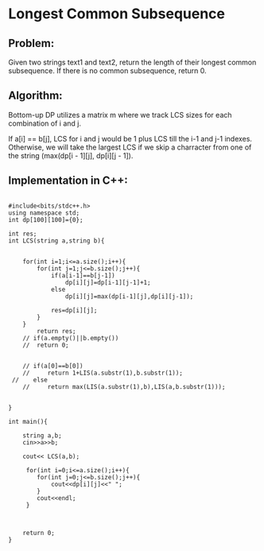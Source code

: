 <h1>Longest Common Subsequence</h1>

<h2>Problem: </h2>
Given two strings text1 and text2, return the length of their longest common subsequence. If there is no common subsequence, return 0.

<h2>Algorithm: </h2>
Bottom-up DP utilizes a matrix m where we track LCS sizes for each combination of i and j.

If a[i] == b[j], LCS for i and j would be 1 plus LCS till the i-1 and j-1 indexes.
Otherwise, we will take the largest LCS if we skip a charracter from one of the string (max(dp[i - 1][j], dp[i][j - 1]).

<h2>Implementation in C++: </h2>

```

#include<bits/stdc++.h>
using namespace std;
int dp[100][100]={0};

int res;
int LCS(string a,string b){


	for(int i=1;i<=a.size();i++){
		for(int j=1;j<=b.size();j++){
			if(a[i-1]==b[j-1])
				dp[i][j]=dp[i-1][j-1]+1;
			else
				dp[i][j]=max(dp[i-1][j],dp[i][j-1]);

			res=dp[i][j];
		}
	}
    	return res;     
	// if(a.empty()||b.empty())
	// 	return 0;
		

	// if(a[0]==b[0])
	//     return 1+LIS(a.substr(1),b.substr(1));
 //    else
	//     return max(LIS(a.substr(1),b),LIS(a,b.substr(1)));

     
}

int main(){

	string a,b;
	cin>>a>>b;

    cout<< LCS(a,b);

     for(int i=0;i<=a.size();i++){
     	for(int j=0;j<=b.size();j++){
     		cout<<dp[i][j]<<" ";
     	}
     	cout<<endl;
     }



	return 0;
}

```


